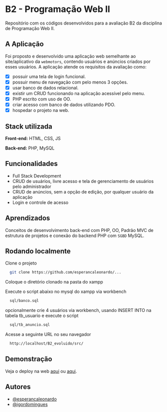 
# B2 - Programação Web II

Repositório com os códigos desenvolvidos para a avaliação B2 da disciplina de Programação Web II.

## A Aplicação

Foi proposto e desenvolvido uma aplicação web semelhante ao site/aplicativo da `webmotors`,
contendo usuários e anúncios criados por esses usuários. A aplicação atende os requisitos
da avaliação como:

- [x] possuir uma tela de login funcional.
- [x] possuir menu de navegação com pelo menos 3 opções.
- [x] usar banco de dados relacional.
- [x] existir um CRUD funcionando na aplicação acessível pelo menu.
- [x] PHP escrito com uso de OO.
- [x] criar acesso com banco de dados utilizando PDO.
- [x] hospedar o projeto na web.

## Stack utilizada

**Front-end:** HTML, CSS, JS

**Back-end:** PHP, MySQL

## Funcionalidades

- Full Stack Development
- CRUD de usuários, livre acesso e tela de gerenciamento de usuários pelo administrador
- CRUD de anúncios, sem a opção de edição, por qualquer usuário da aplicação
- Login e controle de acesso

## Aprendizados

Conceitos de desenvolvimento back-end com PHP, OO, Padrão MVC de estrutura de projetos
e conexão do backend PHP com `SGBD` MySQL.

## Rodando localmente

Clone o projeto

```bash
  git clone https://github.com/esperancaleonardo/...
```

Coloque o diretório clonado na pasta do xampp

Execute o script abaixo no mysql do xampp via workbench

```bash
  sql/banco.sql
```

  opcionalmente crie 4 usuários via workbench, usando INSERT INTO na tabela tb_usuario e execute o script

```bash
  sql/tb_anuncio.sql
```

Acesse a seguinte URL no seu navegador

```bash
  http://localhost/B2_evoluido/src/
```

## Demonstração

Veja o deploy na web [aqui](http://phpmotorsunisale.tk/) ou [aqui](https://b2-unisale-2022-php.000webhostapp.com/).

## Autores

- [@esperancaleonardo](https://www.github.com/esperancaleonardo)
- [@igordomingues](https://www.github.com/esperancaleonardo)
